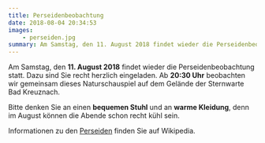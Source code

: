 ```yaml
---
title: Perseidenbeobachtung
date: 2018-08-04 20:34:53
images:
    - perseiden.jpg
summary: Am Samstag, den 11. August 2018 findet wieder die Perseidenbeobachtung statt. Dazu sind Sie recht herzlich eingeladen. 
---
```


Am Samstag, den **11. August 2018** findet wieder die Perseidenbeobachtung statt. Dazu sind Sie recht herzlich eingeladen. Ab **20:30 Uhr** beobachten wir gemeinsam dieses Naturschauspiel auf dem Gelände der Sternwarte Bad Kreuznach.

Bitte denken Sie an einen **bequemen Stuhl** und an **warme Kleidung**, denn im August können die Abende schon recht kühl sein.

Informationen zu den [Perseiden](https://de.wikipedia.org/wiki/Perseiden "Perseiden Wikipedia") finden Sie auf Wikipedia.
